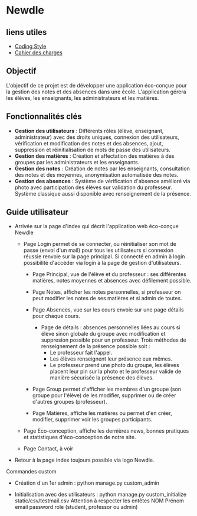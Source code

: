 # Newdle

## liens utiles

- [Coding Style](./codingStyle.md)
- [Cahier des charges](./CAHIER_CHARGE.md)

## Objectif

L'objectif de ce projet est de développer une application éco-conçue pour la gestion des notes et des absences dans une école. L'application gérera les élèves, les enseignants, les administrateurs et les matières.

## Fonctionnalités clés

- **Gestion des utilisateurs** : Différents rôles (élève, enseignant, administrateur) avec des droits uniques, connexion des utilisateurs, vérification et modification des notes et des absences, ajout, suppression et réinitialisation de mots de passe des utilisateurs.
- **Gestion des matières** : Création et affectation des matières à des groupes par les administrateurs et les enseignants.
- **Gestion des notes** : Création de notes par les enseignants, consultation des notes et des moyennes, anonymisation automatisée des notes.
- **Gestion des absences** : Système de vérification d'absence amélioré via photo avec participation des élèves sur validation du professeur. Système classique aussi disponible avec renseignement de la présence.

## Guide utilisateur
- Arrivée sur la page d'index qui décrit l'application web éco-conçue Newdle

    - Page Login permet de se connecter, ou réinitialiser son mot de passe (envoi d'un mail) pour tous les utilisateurs si connexion réussie renvoie sur la page principal. Si connecté en admin à login possibilité d'accéder via login à la page de gestion d'utilisateurs. 

        - Page Principal, vue de l'élève et du professeur : ses différentes matières, notes moyennes et absences avec défilement possible.

        - Page Notes, afficher les notes personnelles, si professeur on peut modifier les notes de ses matières et si admin de toutes.

        - Page Absences, vue sur les cours envoie sur une page détails pour chaque cours.
            - Page de détails : absences personnelles liées au cours si élève sinon globale du groupe avec modification et suppresion possible pour un professeur. Trois méthodes de renseignement de la présence possible soit :
                - Le professeur fait l'appel.
                - Les élèves renseignent leur présence eux mêmes.
                - Le professeur prend une photo du groupe, les élèves placent leur pin sur la photo et le professeur valide de manière sécurisée la présence des élèves.

         - Page Group permet d'afficher les membres d'un groupe (son groupe pour l'élève) de les modifier, supprimer ou de créer d'autres groupes (professeur).

        - Page Matières, affiche les matières ou permet d'en créer, modifier, supprimer voir les groupes participants.
       
    - Page Eco-conception, affiche les dernières news, bonnes pratiques et statistiques d'éco-conception de notre site.

    - Page Contact, à voir 

- Retour à la page index toujours possible via logo Newdle.

Commandes custom

- Création d'un 1er admin : python manage.py custom_admin <username> <pwd>

- Initialisation avec des utilisateurs : python manage.py custom_initialize static/csv/testmail.csv
Attention à respecter les entêtes NOM Prénom email password role (student, professor ou admin)
 
